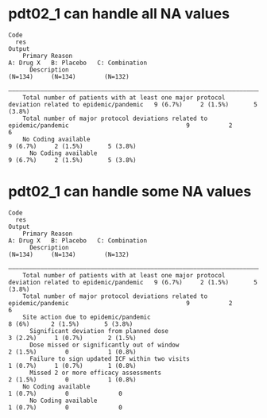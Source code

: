 # pdt02_1 can handle all NA values

    Code
      res
    Output
        Primary Reason                                                                                     A: Drug X   B: Placebo   C: Combination
          Description                                                                                       (N=134)     (N=134)        (N=132)    
        ——————————————————————————————————————————————————————————————————————————————————————————————————————————————————————————————————————————
        Total number of patients with at least one major protocol deviation related to epidemic/pandemic   9 (6.7%)     2 (1.5%)       5 (3.8%)   
        Total number of major protocol deviations related to epidemic/pandemic                                 9           2              6       
        No Coding available                                                                                9 (6.7%)     2 (1.5%)       5 (3.8%)   
          No Coding available                                                                              9 (6.7%)     2 (1.5%)       5 (3.8%)   

# pdt02_1 can handle some NA values

    Code
      res
    Output
        Primary Reason                                                                                     A: Drug X   B: Placebo   C: Combination
          Description                                                                                       (N=134)     (N=134)        (N=132)    
        ——————————————————————————————————————————————————————————————————————————————————————————————————————————————————————————————————————————
        Total number of patients with at least one major protocol deviation related to epidemic/pandemic   9 (6.7%)     2 (1.5%)       5 (3.8%)   
        Total number of major protocol deviations related to epidemic/pandemic                                 9           2              6       
        Site action due to epidemic/pandemic                                                                8 (6%)      2 (1.5%)       5 (3.8%)   
          Significant deviation from planned dose                                                          3 (2.2%)     1 (0.7%)       2 (1.5%)   
          Dose missed or significantly out of window                                                       2 (1.5%)        0           1 (0.8%)   
          Failure to sign updated ICF within two visits                                                    1 (0.7%)     1 (0.7%)       1 (0.8%)   
          Missed 2 or more efficacy assessments                                                            2 (1.5%)        0           1 (0.8%)   
        No Coding available                                                                                1 (0.7%)        0              0       
          No Coding available                                                                              1 (0.7%)        0              0       


